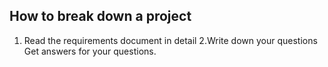 How to break down a project
---------------------
1. Read the requirements document in detail
2.Write down your questions 
Get answers for your questions.

